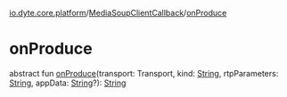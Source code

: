 [io.dyte.core.platform](../index.md)/[MediaSoupClientCallback](index.md)/[onProduce](on-produce.md)

# onProduce


abstract fun [onProduce](on-produce.md)(transport: Transport, kind: [String](https://kotlinlang.org/api/latest/jvm/stdlib/kotlin/-string/index.html), rtpParameters: [String](https://kotlinlang.org/api/latest/jvm/stdlib/kotlin/-string/index.html), appData: [String](https://kotlinlang.org/api/latest/jvm/stdlib/kotlin/-string/index.html)?): [String](https://kotlinlang.org/api/latest/jvm/stdlib/kotlin/-string/index.html)

